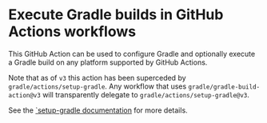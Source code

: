 # Execute Gradle builds in GitHub Actions workflows

This GitHub Action can be used to configure Gradle and optionally execute a Gradle build on any platform supported by GitHub Actions.

Note that as of `v3` this action has been superceded by `gradle/actions/setup-gradle`.
Any workflow that uses `gradle/gradle-build-action@v3` will transparently delegate to `gradle/actions/setup-gradle@v3`.

See the [`setup-gradle documentation](https://github.com/gradle/actions/tree/main/setup-gradle) for more details. 

